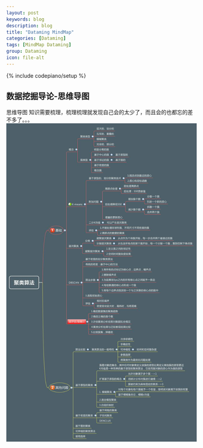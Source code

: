 ```yaml
---
layout: post
keywords: blog
description: blog
title: "Dataming MindMap"
categories: [Dataming]
tags: [MindMap Dataming]
group: Dataming
icon: file-alt
---
```

{% include codepiano/setup %}

## 数据挖掘导论-思维导图

思维导图
知识需要梳理，梳理梳理就发现自己会的太少了，而且会的也都忘的差不多了。。。
<img src="/image/聚类算法.jpg" /> 